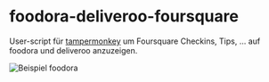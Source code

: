 # foodora-deliveroo-foursquare

User-script für [tampermonkey](http://tampermonkey.net) um Foursquare Checkins, Tips, ... auf foodora und deliveroo anzuzeigen.

![Beispiel foodora](https://www.dropbox.com/s/raxo3120rztzkxj/Screenshot%202016-07-31%2001.16.59.png?dl=1)
